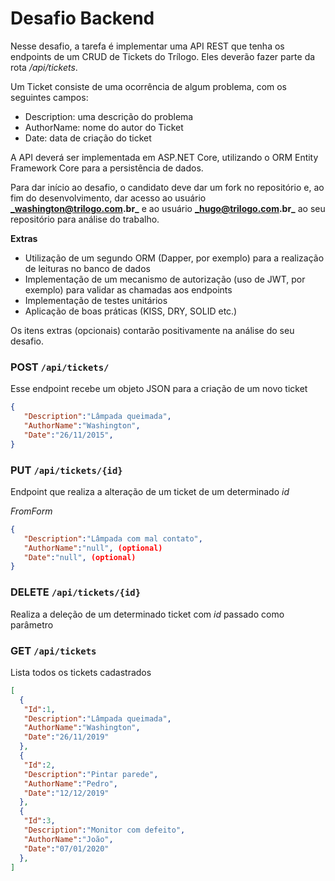 # Desafio Backend #

Nesse desafio, a tarefa é implementar uma API REST que tenha os endpoints de um CRUD de Tickets do Trílogo. Eles deverão fazer parte da rota  _/api/tickets_.

Um Ticket consiste de uma ocorrência de algum problema, com os seguintes campos:

* Description: uma descrição do problema
* AuthorName: nome do autor do Ticket
* Date: data de criação do ticket

A API deverá ser implementada em ASP.NET Core, utilizando o ORM Entity Framework Core para a persistência de dados.

Para dar início ao desafio, o candidato deve dar um fork no repositório e, ao fim do desenvolvimento, dar acesso ao usuário **_washington@trilogo.com.br_** e ao usuário **_hugo@trilogo.com.br_** ao seu repositório para análise do trabalho.

**Extras**
* Utilização de um segundo ORM (Dapper, por exemplo) para a realização de leituras no banco de dados
* Implementação de um mecanismo de autorização (uso de JWT, por exemplo) para validar as chamadas aos endpoints
* Implementação de testes unitários
* Aplicação de boas práticas (KISS, DRY, SOLID etc.)

Os itens extras (opcionais) contarão positivamente na análise do seu desafio.

### POST `/api/tickets/`
Esse endpoint recebe um objeto JSON para a criação de um novo ticket

```json
{
   "Description":"Lâmpada queimada",
   "AuthorName":"Washington",
   "Date":"26/11/2015",
}
```

### PUT `/api/tickets/{id}`
Endpoint que realiza a alteração de um ticket de um determinado _id_

_FromForm_
```json
{
   "Description":"Lâmpada com mal contato",
   "AuthorName":"null", (optional)
   "Date":"null", (optional)
}
```

### DELETE `/api/tickets/{id}`
Realiza a deleção de um determinado ticket com _id_ passado como parâmetro

### GET `/api/tickets`
Lista todos os tickets cadastrados

```json
[
  {
   "Id":1,
   "Description":"Lâmpada queimada",
   "AuthorName":"Washington",
   "Date":"26/11/2019"
  },
  {
   "Id":2,
   "Description":"Pintar parede",
   "AuthorName":"Pedro",
   "Date":"12/12/2019"
  },
  {
   "Id":3,
   "Description":"Monitor com defeito",
   "AuthorName":"João",
   "Date":"07/01/2020"
  },
]
```